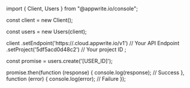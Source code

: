 import { Client, Users } from "@appwrite.io/console";

const client = new Client();

const users = new Users(client);

client
    .setEndpoint('https://<REGION>.cloud.appwrite.io/v1') // Your API Endpoint
    .setProject('5df5acd0d48c2') // Your project ID
;

const promise = users.create('[USER_ID]');

promise.then(function (response) {
    console.log(response); // Success
}, function (error) {
    console.log(error); // Failure
});